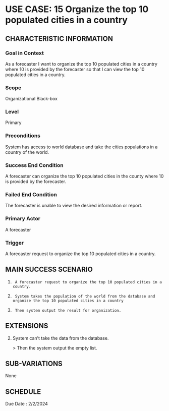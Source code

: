# USE CASE: 15 Organize the top 10 populated cities in a country
## CHARACTERISTIC INFORMATION

### Goal in Context
As a forecaster I want to organize the top 10 populated cities in a country where 10 is provided by the forecaster so that I can view the top 10 populated cities in a country.

### Scope
Organizational Black-box

### Level

Primary

### Preconditions

System has access to world database and take the cities populations in a country of the world.

### Success End Condition

A forecaster can organize the top 10 populated cities in the county where 10 is provided by the forecaster.

### Failed End Condition

The forecaster is unable to view the desired information or report.

### Primary Actor

A forecaster

### Trigger

A forecaster request to organize the top 10 populated cities in a country.

## MAIN SUCCESS SCENARIO

1.      A forecaster request to organize the top 10 populated cities in a country. 
2.      System takes the population of the world from the database and organize the top 10 populated cities in a country
3.      Then system output the result for organization.

## EXTENSIONS

2. System can’t take the data from the database.

   ​> Then the system output the empty list.

## SUB-VARIATIONS

None

## SCHEDULE

Due Date : 2/2/2024

